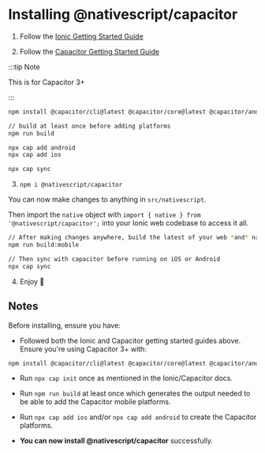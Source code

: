 # Installing @nativescript/capacitor

1. Follow the [Ionic Getting Started Guide](https://ionicframework.com/getting-started)

2. Follow the [Capacitor Getting Started Guide](https://capacitorjs.com/docs/getting-started)

:::tip Note

This is for Capacitor 3+

:::

```bash
npm install @capacitor/cli@latest @capacitor/core@latest @capacitor/android@latest @capacitor/ios@latest

// build at least once before adding platforms
npm run build 

npx cap add android
npx cap add ios

npx cap sync
```

3. `npm i @nativescript/capacitor`

You can now make changes to anything in `src/nativescript`. 

Then import the `native` object with `import { native } from '@nativescript/capacitor';` into your Ionic web codebase to access it all.

```bash
// After making changes anywhere, build the latest of your web *and* nativescript changes with:
npm run build:mobile

// Then sync with capacitor before running on iOS or Android
npx cap sync
```

4. Enjoy 🎉

## Notes

Before installing, ensure you have:

* Followed both the Ionic and Capacitor getting started guides above. Ensure you're using Capacitor 3+ with:

```bash
npm install @capacitor/cli@latest @capacitor/core@latest @capacitor/android@latest @capacitor/ios@latest
```

* Run `npx cap init` once as mentioned in the Ionic/Capacitor docs.

* Run `npm run build` at least once which generates the output needed to be able to add the Capacitor mobile platforms.

* Run `npx cap add ios` and/or `npx cap add android` to create the Capacitor platforms.

* **You can now install @nativescript/capacitor** successfully.


